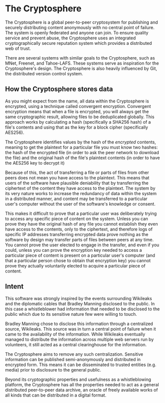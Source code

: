 The Cryptosphere
================

The Cryptosphere is a global peer-to-peer cryptosystem for publishing and
securely distributing content anonymously with no central point of failure.
The system is openly federated and anyone can join. To ensure quality service
and prevent abuse, the Cryptosphere uses an integrated cryptographically
secure reputation system which provides a distributed web of trust.

There are several systems with similar goals to the Cryptosphere, such as
MNet, Freenet, and Tahoe-LAFS. These systems serve as inspiration for the
Cryptosphere's design. The Cryptosphere is also heavily influenced by Git, the
distributed version control system.

How the Cryptosphere stores data
--------------------------------

As you might expect from the name, all data within the Cryptosphere is
encrypted, using a technique called convergent encryption. Convergent
encryption means that when a file is encrypted, you will always get the same
cryptographic result, allowing files to be deduplicated globally. This
approach works by calculating a hash (specifically a SHA256 hash) of a file's
contents and using that as the key for a block cipher (specifically AES256).

The Cryptosphere identifies values by the hash of the *encrypted* contents,
meaning to get the plaintext for a particular file you must know two hashes:
the hash of the encrypted file (in order to ask the peer network to download
the file) and the original hash of the file's plaintext contents (in order to
have the AES256 key to decrypt it)

Because of this, the act of transferring a file or parts of files from other
peers does not mean you have access to the plaintext. This means that users of
the software have plausible deniability that by transferring the ciphertext of
the content they have access to the plaintext. The system by its very nature
works to increase the redundancy of data within the system in a distributed
manner, and content may be transferred to a particular user's computer without
the user of the software's knowledge or consent. 

This makes it difficult to prove that a particular user was deliberately trying
to access any specific piece of content on the system. Unless you can prove they
have the original hash of any file you cannot establish they even have access to
the contents, only to the ciphertext, and therefore logs of specific IP
addresses transferring encrypted data prove nothing as the software by design may
transfer parts of files between peers at any time. You cannot prove the user
elected to engage in the transfer, and even if you could, unless you can prove
the encryption key needed to access a particular piece of content is present on
a particular user's computer (and that a particular person chose to obtain that
encryption key) you cannot prove they actually voluntarily elected to acquire
a particular piece of content.

Intent
------

This software was strongly inspired by the events surrounding Wikileaks and
the diplomatic cables that Bradley Manning disclosed to the public. In this
case a whistleblower had information that needed to be disclosed to the public
which due to its sensitive nature few were willing to touch.

Bradley Manning chose to disclose this information through a centralized
source, Wikileaks. This source was in turn a central point of failure when it
came to the availability of the information. While Wikileaks eventually
managed to distribute the information across multiple web servers run by
volunteers, it still acted as a central clearinghouse for the information.

The Cryptosphere aims to remove any such centralization. Sensitive information
can be published semi-anonymously and distributed in encrypted form. This
means it can be disseminated to trusted entities (e.g. media) prior to
disclosure to the general public.

Beyond its cryptographic properties and usefulness as a whistleblowing
platform, the Cryptosphere has all the properties needed to act as a general
distributed peer-to-peer data archive, an oracle of freely available works
of all kinds that can be distributed in a digital format.
